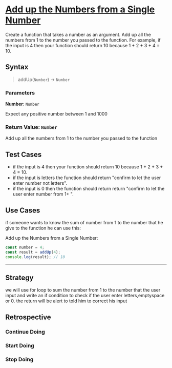 # [Add up the Numbers from a Single Number](https://edabit.com/challenge/4gzDuDkompAqujpRi)

Create a function that takes a number as an argument. Add up all the numbers from
 1 to the number you passed to the function. For example, if the input is 4 then
  your function should return 10 because 1 + 2 + 3 + 4 = 10.

## Syntax

> addUp(`Number`) -> `Number`

### Parameters

**Number**: `Number`

Expect any positive number between 1 and 1000

### Return Value: `Number`

Add up all the numbers from
 1 to the number you passed to the function

## Test Cases

* if the input is 4 then
  your function should return 10 because 1 + 2 + 3 + 4 = 10.
* if the input is letters the function should return "confirm to let the user
   enter number not letters".
* if the input is 0 then the function should return
  return "confirm to let the user
   enter number from 1+ ".

## Use Cases


if someone wants to know the sum of number from 1 to the number that he give to the function he can use this:

Add up the Numbers from a Single Number:

```js
const number = 4;
const result = addUp(4);
console.log(result); // 10
```


---

## Strategy

we will use for loop to sum the number from 1 to the number that the user input and
 write an if condition to check if the user enter letters,emptyspace or 0.
 the return will be alert to told him to correct his input

## Retrospective

<!--
  write any notes to help you review this exercise later, and to help others' study it.

  this might include:

  - good ideas to use later in your own code
  - less good ideas to avoid in your own code
  - new vocabulary you learned
  - the most important thing(s) you learned
  - something that you still don't understand but want to keep studying
  - something that surprised you
  - tricks you will want to remember and use later
-->

### Continue Doing

### Start Doing

### Stop Doing

